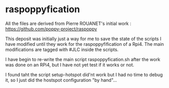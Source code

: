 # raspoppyfication

All the files are derived from Pierre ROUANET's initial work : https://github.com/poppy-project/raspoppy

This deposit was initially just a way for me to save the state of the scripts I have modified until they work for the raspoppyfification of a Rpi4. The main modifications are tagged with #JLC inside the scripts.

I have begin to re-write the main script raspoppyfication.sh after the work was done on an RPi4, but I have not yet test if it works or not.

I found taht the script setup-hotspot did'nt work but I had no time to debug it, so I just did the hostspot configuration "by hand"...
